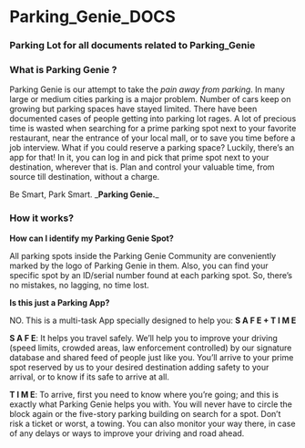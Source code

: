 
# Parking_Genie_DOCS
### Parking Lot for all documents related to Parking_Genie

### What is Parking Genie ?

  Parking Genie is our attempt to take the _pain away from parking_. In many large or medium cities parking is a major problem. Number of cars keep on growing but parking spaces have stayed limited. There have been documented cases of people getting into parking lot rages. A lot of precious time is wasted when searching for a prime parking spot next to your favorite restaurant, near the entrance of your local mall, or to save you time before a job interview.  What if you could reserve a parking space? Luckily, there’s an app for that! In it, you can log in and pick that prime spot next to your destination, wherever that is. Plan and control your valuable time, from source till destination, without a charge.
<p>Be Smart, Park Smart. _<b>Parking Genie.</b>_</p>

### How it works?
<p>
   <b>How can I identify my Parking Genie Spot?</b>
</p>
All parking spots inside the Parking Genie Community are conveniently marked by the logo of Parking Genie in them. Also, you can find your specific spot by an ID/serial number found at each parking spot. So, there’s no mistakes, no lagging, no time lost.
<p>
   <b>Is this just a Parking App?</b>
</p>
NO. This is a multi-task App specially designed to help you:  <b>S A F E + T I M E</b>
<p>
<b>S A F E</b>: It helps you travel safely. We’ll help you to improve your driving (speed limits, crowded areas, law enforcement controlled) by our signature database and shared feed of people just like you. You’ll arrive to your prime spot reserved by us to your desired destination adding safety to your arrival, or to know if its safe to arrive at all. 

<b>T I M E</b>:  To arrive, first you need to know where you’re going; and this is exactly what Parking Genie helps you with. You will never have to circle the block again or the five-story parking building on search for a spot. Don’t risk a ticket or worst, a towing. You can also monitor your way there, in case of any delays or ways to improve your driving and road ahead. 
</p>

